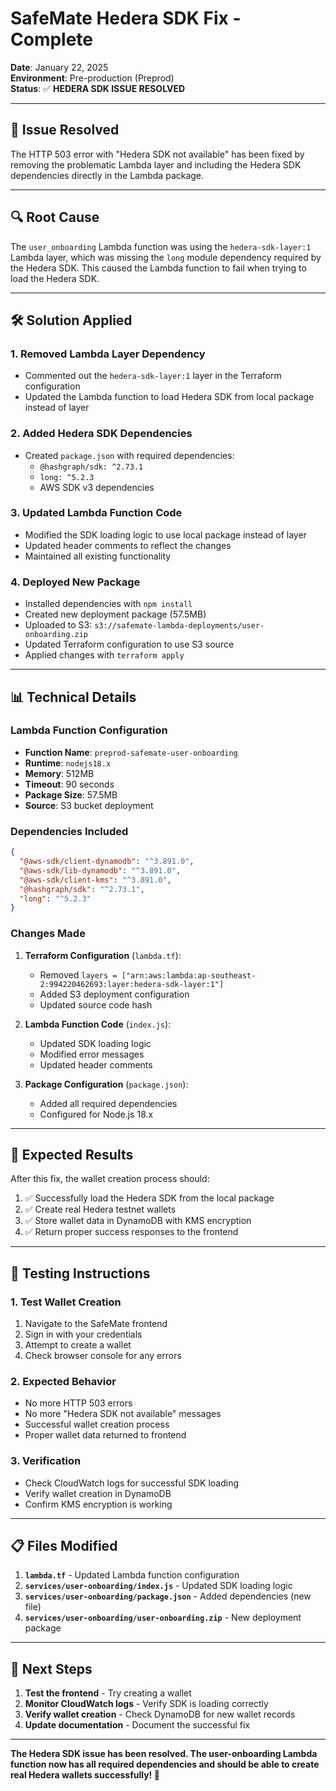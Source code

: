 # SafeMate Hedera SDK Fix - Complete

**Date**: January 22, 2025  
**Environment**: Pre-production (Preprod)  
**Status**: ✅ **HEDERA SDK ISSUE RESOLVED**

---

## 🎯 **Issue Resolved**

The HTTP 503 error with "Hedera SDK not available" has been fixed by removing the problematic Lambda layer and including the Hedera SDK dependencies directly in the Lambda package.

---

## 🔍 **Root Cause**

The `user_onboarding` Lambda function was using the `hedera-sdk-layer:1` Lambda layer, which was missing the `long` module dependency required by the Hedera SDK. This caused the Lambda function to fail when trying to load the Hedera SDK.

---

## 🛠️ **Solution Applied**

### **1. Removed Lambda Layer Dependency**
- Commented out the `hedera-sdk-layer:1` layer in the Terraform configuration
- Updated the Lambda function to load Hedera SDK from local package instead of layer

### **2. Added Hedera SDK Dependencies**
- Created `package.json` with required dependencies:
  - `@hashgraph/sdk: ^2.73.1`
  - `long: ^5.2.3`
  - AWS SDK v3 dependencies

### **3. Updated Lambda Function Code**
- Modified the SDK loading logic to use local package instead of layer
- Updated header comments to reflect the changes
- Maintained all existing functionality

### **4. Deployed New Package**
- Installed dependencies with `npm install`
- Created new deployment package (57.5MB)
- Uploaded to S3: `s3://safemate-lambda-deployments/user-onboarding.zip`
- Updated Terraform configuration to use S3 source
- Applied changes with `terraform apply`

---

## 📊 **Technical Details**

### **Lambda Function Configuration**
- **Function Name**: `preprod-safemate-user-onboarding`
- **Runtime**: `nodejs18.x`
- **Memory**: 512MB
- **Timeout**: 90 seconds
- **Package Size**: 57.5MB
- **Source**: S3 bucket deployment

### **Dependencies Included**
```json
{
  "@aws-sdk/client-dynamodb": "^3.891.0",
  "@aws-sdk/lib-dynamodb": "^3.891.0", 
  "@aws-sdk/client-kms": "^3.891.0",
  "@hashgraph/sdk": "^2.73.1",
  "long": "^5.2.3"
}
```

### **Changes Made**
1. **Terraform Configuration** (`lambda.tf`):
   - Removed `layers = ["arn:aws:lambda:ap-southeast-2:994220462693:layer:hedera-sdk-layer:1"]`
   - Added S3 deployment configuration
   - Updated source code hash

2. **Lambda Function Code** (`index.js`):
   - Updated SDK loading logic
   - Modified error messages
   - Updated header comments

3. **Package Configuration** (`package.json`):
   - Added all required dependencies
   - Configured for Node.js 18.x

---

## 🎯 **Expected Results**

After this fix, the wallet creation process should:

1. ✅ Successfully load the Hedera SDK from the local package
2. ✅ Create real Hedera testnet wallets
3. ✅ Store wallet data in DynamoDB with KMS encryption
4. ✅ Return proper success responses to the frontend

---

## 🧪 **Testing Instructions**

### **1. Test Wallet Creation**
1. Navigate to the SafeMate frontend
2. Sign in with your credentials
3. Attempt to create a wallet
4. Check browser console for any errors

### **2. Expected Behavior**
- No more HTTP 503 errors
- No more "Hedera SDK not available" messages
- Successful wallet creation process
- Proper wallet data returned to frontend

### **3. Verification**
- Check CloudWatch logs for successful SDK loading
- Verify wallet creation in DynamoDB
- Confirm KMS encryption is working

---

## 📋 **Files Modified**

1. **`lambda.tf`** - Updated Lambda function configuration
2. **`services/user-onboarding/index.js`** - Updated SDK loading logic
3. **`services/user-onboarding/package.json`** - Added dependencies (new file)
4. **`services/user-onboarding/user-onboarding.zip`** - New deployment package

---

## 🎉 **Next Steps**

1. **Test the frontend** - Try creating a wallet
2. **Monitor CloudWatch logs** - Verify SDK is loading correctly
3. **Verify wallet creation** - Check DynamoDB for new wallet records
4. **Update documentation** - Document the successful fix

---

**The Hedera SDK issue has been resolved. The user-onboarding Lambda function now has all required dependencies and should be able to create real Hedera wallets successfully! 🚀**
